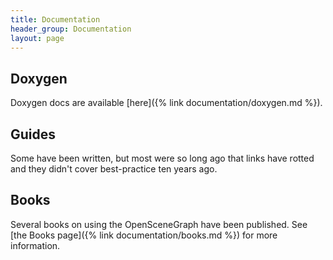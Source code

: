 ```yaml
---
title: Documentation
header_group: Documentation
layout: page
---
```


## Doxygen

Doxygen docs are available [here]({% link documentation/doxygen.md %}).

## Guides

Some have been written, but most were so long ago that links have rotted and they didn't cover best-practice ten years ago.

## Books

Several books on using the OpenSceneGraph have been published.
See [the Books page]({% link documentation/books.md %}) for more information.
